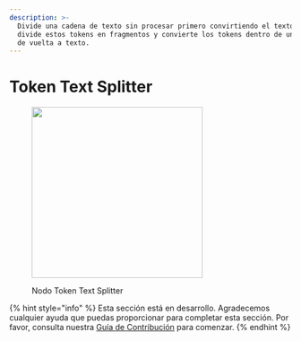 ```yaml
---
description: >-
  Divide una cadena de texto sin procesar primero convirtiendo el texto en tokens BPE, luego
  divide estos tokens en fragmentos y convierte los tokens dentro de un solo fragmento
  de vuelta a texto.
---
```


# Token Text Splitter

<figure><img src="../../../.gitbook/assets/image (156).png" alt="" width="305"><figcaption><p>Nodo Token Text Splitter</p></figcaption></figure>

{% hint style="info" %}
Esta sección está en desarrollo. Agradecemos cualquier ayuda que puedas proporcionar para completar esta sección. Por favor, consulta nuestra [Guía de Contribución](../../../contributing/) para comenzar.
{% endhint %}
